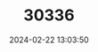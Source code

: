 ---
title: "30336"
category: "Sideroxylon mirmulans"
draft: false
date: 2024-02-22 13:03:50
languages:
  Spanish; Castilian: ["Marmulan"]
  Portuguese: ["Marmulano"]
---